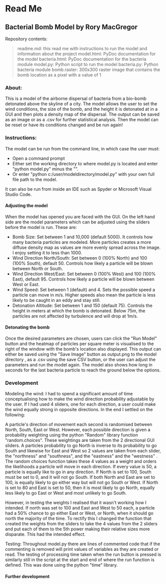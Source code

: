 # Read Me

## Bacterial Bomb Model by Rory MacGregor


Repository contents:
> readme.md: this read me with instructions to run the model and information about the project
> model.html: PyDoc documentation for the model
> bacteria.html: PyDoc documentation for the bacteria module
> model.py: Python script to run the model
> bacteria.py: Python bacteria module
> bomb.raster: 300x300 raster image that contains the bomb location as a pixel with a value of 1

### About:
This is a model of the airborne dispersal of bacteria from a bio-bomb detonated above the skyline of a city. The model allows the user to set the wind conditions, the size of the bomb, and the height it is detonated at in a GUI and then plots a density map of the dispersal. The output can be saved as an image or as a .csv for further statistical analysis. Then the model can be reset or have its conditions changed and be run again!

### Instructions:
The model can be run from the command line, in which case the user must:

 - Open a command prompt
 - Either set the working directory to where model.py is located and enter "python model.py" minus the "".
 - Or enter "python c:/user/modeldirectory/model.py" with your own full file path to the model.
 
 It can also be run from inside an IDE such as Spyder or Microsoft Visual Studio Code.
 
#### Adjusting the model
When the model has opened you are faced with the GUI. On the left hand side are the model     parameters which can be adjusted using the sliders before the model is run. 
These are:

 - Bomb Size: Set between 1 and 10,000 (default 5000). It controls how many bacteria particles are modeled. More particles creates a more diffuse density map as values are more evenly spread across the image. I enjoy setting it to less than 1000.
 - Wind Direction North/South: Set between 0 (100% North) and 100 (100% South), default 50. Controls how likely a particle will be blown between North or South.
 - Wind Direction West/East: Set between 0 (100% West) and 100 (100% East), default 95. Controls how likely a particle will be blown between West or East.
 - Wind Speed: Set between 1 (default) and 4. Sets the possible speed a particle can move in m/s. Higher speeds also mean the particle is less likely to be caught in an eddy and stay still.
 - Detonation Altitude: Set between 1 and 150 (default 75). Controls the height in meters at which the bomb is detonated.  Below 75m, the particles are not affected by turbulence and will drop at 1m/s.
 
#### Detonating the bomb
Once the desired parameters are chosen, users can click the "Run Model" button and the heatmap of particles per square meter is visualised to the right of the window with the bomb's location also displayed. This output can either be saved using the "Save Image" button as output.png to the model directory , as a .csv using the save CSV button, or the user can adjust the parameters and run the model again. The model also shows how long in seconds for the last bacteria particle to reach the ground below the options.

### Development
Modeling the wind:
I had to spend a significant amount of time conceptualising how to make the wind direction probability adjustable by the user. If I had used 4 sliders, one for each direction, a user could make the wind equally strong in opposite directions. In the end I settled on the following:

A particle's direction of movement each second is randomised between North, South, East or West. However, each possible direction is given a probability weighting using the python "Random" library function "random.choices". These weightings are taken from the 2 directional GUI sliders.  A particles probability to go North is inverse to its probability to go South and likewise for East and West so 2 values are taken from each slider, the "northness" and "southness", and the "eastness" and the "westness" . The random choices function takes these 4 values as a weight and orders the likelihoods a particle will move in each direction. If every value is 50, a particle is equally like to go in any direction. If North is set to 100, South must be set to 0, and it will not go South. If both North and East are set to 100, is equally likely to go either way but will not go South or West. If North is set to 80 and East is set to 50, then it is most likely to go North, equally less likely to go East or West and most unlikely to go South.

However, in testing the weights I realised that it wasn't working how I intended. If north was set to 100 and East and West to 50 each, a particle had a 50% chance to go either East or West, or North, when it should go north the majority of the time. To rectify this I changed the function that created the weights from the sliders to take the 4 values from the 2 sliders and put each of them to the 5th power making their relative sizes more disparate. This had the intended effect.

Testing:
Throughout model.py there are lines of commented code that if the commenting is removed will print values of variables as they are created or read. The testing of processing time taken when the run button is pressed is similarly still in the script at the start and end of where the run function is defined. This was done using the python "time" library.

#### Further development
